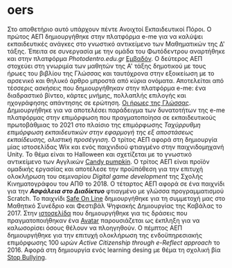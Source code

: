 # oers
Στο αποθετήριο αυτό υπάρχουν πέντε Ανοιχτοί Εκπαιδευτικοί Πόροι.
Ο πρώτος ΑΕΠ δημιουργήθηκε στην πλατφόρμα e-me για να καλύψει εκπαιδευτικές ανάγκες στο γνωστικό αντικείμενο των Μαθηματικών της Δ' τάξης.
Έπειτα σε συνεργασία με την ομάδα του Φωτόδεντρου αναρτήθηκε και στην πλατφόρμα *Photodentro.edu.gr* [Εμβαδόν](https://photodentro.edu.gr/ugc/r/8525/2505?locale=el).
Ο δεύτερος ΑΕΠ στοχεύει στη γνωριμία των μαθητών της Α' τάξης δημοτικού με τους ήρωες του βιβλίου της Γλώσσας και ταυτόχρονα στην εξοικείωση με το αρσενικό και θηλυκό άρθρο μπροστά από κύρια ονόματα.
Αποτελείται από τέσσερις ασκήσεις που δημιουργήθηκαν στην πλατφόρμα e-me: ένα διαδραστικό βίντεο, κάρτες μνήμης, πολλαπλής επιλογής και ηχογράφησης απάντησης σε ερώτηση.
[Οι ήρωες της Γλώσσας](https://content.e-me.edu.gr/wp-admin/admin-ajax.php?action=h5p_embed&id=1239924).
Δημιουργήθηκε για να αποτελέσει παράδειγμα των δυνατοτήτων της e-me πλατφόρμας στην επιμόρφωση που πραγματοποίησα σε εκπαιδευτικούς πρωτοβάθμιας το 2021 στο πλαίσιο της επιμόρφωσης *Ταχύρρυθμη επιμόρφωση
εκπαιδευτικών στην εφαρμογή της εξ αποστάσεως εκπαίδευσης, ολιστική προσέγγιση*.
Ο τρίτος ΑΕΠ αφορά στη δημιουργία μίας ιστοσελίδας Wix και ενός παιχνιδιού φτιαγμένο στην παιχνιδομηχανή Unity.
Το θέμα είναι το Halloween και σχετίζεται με το γνωστικό αντικείμενο των Αγγλικών [Candy pumpkin](https://candypumpkin.wixsite.com/candypumpkin).
Ο τρίτος ΑΕΠ είναι προϊόν ομαδικής εργασίας και αποτέλεσε την προϋπόθεση για την επιτυχή ολοκλήρωση του σεμιναρίου *Digital game development* της Σχολής Κινηματογράφου του ΑΠΘ το 2018. 
Ο τέταρτος ΑΕΠ αφορά σε ένα παιχνίδι για την ***Ασφάλεια στο Διαδίκτυο*** φτιαγμένο με γλώσσα προγραμματισμού Scratch.
Το παιχνίδι [Safe On Line](https://scratch.mit.edu/projects/150385154/) δημιουργήθηκε για τη συμμετοχή μας στο Μαθητικό Συνέδριο και Φεστιβάλ Ψηφιακής Δημιουργίας της Καβάλας το 2017.
Στην [ιστοσελίδα](https://bysafeonline.blogspot.com/) που δημιουργήθηκε για τις δράσεις που πραγματοποιήθηκαν ένα [Avatar](https://www.voki.com/site/pickup?scid=20113468&chsm=5561b223d542f81d37b3d6c67939e6cb) παρουσιάζεται ως έκπληξη για να καλωσορίσει όσους θέλουν να πλοηγηθούν.
Ο πέμπτος ΑΕΠ δημιουργήθηκε για την επιτυχή ολοκλήρωση της ενδοϋπηρεσιακής επιμόρφωσης 100 ωρών *Active Citizenship through e-Reflect approach* το 2016.
Αφορά στη δημιουργία ενός learning desing με θέμα τη σχολική βία [Stop Bullying](https://bubbl.us/MzMxNzQwNi81MjE0MzY0L2QwM2FmZTk3MjNhOWY0ZjdjZDAzYTQ3NzkwZTllZDI00).
